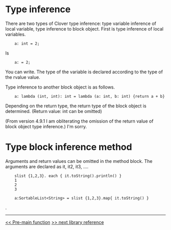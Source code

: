 # Type inference

There are two types of Clover type inference: type variable inference of local variable, type inference to block object. First is type inference of local variables.
```
    a: int = 2;
```
Is
```
    a: = 2;
```
You can write. The type of the variable is declared according to the type of the rvalue value.

Type inference to another block object is as follows.
```
    a: lambda (int, int): int = lambda (a: int, b: int) {return a + b}
```
Depending on the return type, the return type of the block object is determined. (Return value: int can be omitted)

(From version 4.9.1 I am obliterating the omission of the return value of block object type inference.) I'm sorry.

# Type block inference method

Arguments and return values ​​can be omitted in the method block. The arguments are declared as it, it2, it3, ....
```
    slist {1,2,3}. each { it.toString().println() }
    1
    2
    3

    a:SortableList<String> = slist {1,2,3}.map{ it.toString() }
```
.

----

[<< Pre-main function](feature-en) [>> next library reference](libraries-en)

